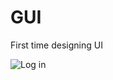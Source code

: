 # GUI
First time designing UI

![Log in](https://user-images.githubusercontent.com/76060198/108561051-e2a9c000-72fd-11eb-9c4c-bd929b02fcd0.PNG)
